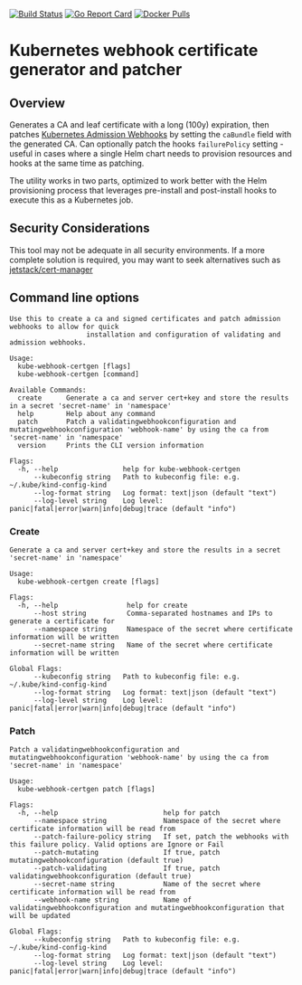 [![Build Status](https://dev.azure.com/jet-opensource/opensource/_apis/build/status/kube-webhook-certgen/kube-webhook-certgen.master?branchName=master)](https://dev.azure.com/jet-opensource/opensource/_build/latest?definitionId=15&branchName=master)
[![Go Report Card](https://goreportcard.com/badge/github.com/jet/kube-webhook-certgen)](https://goreportcard.com/report/github.com/jet/kube-webhook-certgen)
[![Docker Pulls](https://img.shields.io/docker/pulls/jettech/kube-webhook-certgen.svg)](https://hub.docker.com/r/jettech/kube-webhook-certgen)

# Kubernetes webhook certificate generator and patcher

## Overview
Generates a CA and leaf certificate with a long (100y) expiration, then patches [Kubernetes Admission Webhooks](https://kubernetes.io/docs/reference/access-authn-authz/extensible-admission-controllers/)
by setting the `caBundle` field with the generated CA. 
Can optionally patch the hooks `failurePolicy` setting - useful in cases where a single Helm chart needs to provision resources
and hooks at the same time as patching.

The utility works in two parts, optimized to work better with the Helm provisioning process that leverages pre-install and post-install hooks to execute this as a Kubernetes job.

## Security Considerations
This tool may not be adequate in all security environments. If a more complete solution is required, you may want to 
seek alternatives such as [jetstack/cert-manager](https://github.com/jetstack/cert-manager)

## Command line options
```
Use this to create a ca and signed certificates and patch admission webhooks to allow for quick
                   installation and configuration of validating and admission webhooks.

Usage:
  kube-webhook-certgen [flags]
  kube-webhook-certgen [command]

Available Commands:
  create      Generate a ca and server cert+key and store the results in a secret 'secret-name' in 'namespace'
  help        Help about any command
  patch       Patch a validatingwebhookconfiguration and mutatingwebhookconfiguration 'webhook-name' by using the ca from 'secret-name' in 'namespace'
  version     Prints the CLI version information

Flags:
  -h, --help                help for kube-webhook-certgen
      --kubeconfig string   Path to kubeconfig file: e.g. ~/.kube/kind-config-kind
      --log-format string   Log format: text|json (default "text")
      --log-level string    Log level: panic|fatal|error|warn|info|debug|trace (default "info")
```

### Create
```
Generate a ca and server cert+key and store the results in a secret 'secret-name' in 'namespace'

Usage:
  kube-webhook-certgen create [flags]

Flags:
  -h, --help                 help for create
      --host string          Comma-separated hostnames and IPs to generate a certificate for
      --namespace string     Namespace of the secret where certificate information will be written
      --secret-name string   Name of the secret where certificate information will be written

Global Flags:
      --kubeconfig string   Path to kubeconfig file: e.g. ~/.kube/kind-config-kind
      --log-format string   Log format: text|json (default "text")
      --log-level string    Log level: panic|fatal|error|warn|info|debug|trace (default "info")
```

### Patch
```
Patch a validatingwebhookconfiguration and mutatingwebhookconfiguration 'webhook-name' by using the ca from 'secret-name' in 'namespace'

Usage:
  kube-webhook-certgen patch [flags]

Flags:
  -h, --help                          help for patch
      --namespace string              Namespace of the secret where certificate information will be read from
      --patch-failure-policy string   If set, patch the webhooks with this failure policy. Valid options are Ignore or Fail
      --patch-mutating                If true, patch mutatingwebhookconfiguration (default true)
      --patch-validating              If true, patch validatingwebhookconfiguration (default true)
      --secret-name string            Name of the secret where certificate information will be read from
      --webhook-name string           Name of validatingwebhookconfiguration and mutatingwebhookconfiguration that will be updated

Global Flags:
      --kubeconfig string   Path to kubeconfig file: e.g. ~/.kube/kind-config-kind
      --log-format string   Log format: text|json (default "text")
      --log-level string    Log level: panic|fatal|error|warn|info|debug|trace (default "info")
```

